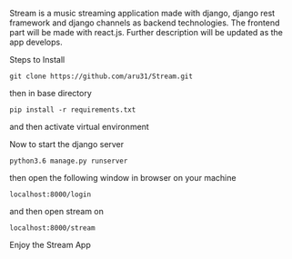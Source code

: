 Stream is a music streaming application made with django, django rest framework and django channels as backend technologies. The frontend part will be made with react.js. Further description will be updated as the app develops.

Steps to Install

```
git clone https://github.com/aru31/Stream.git
```

then in base directory

```
pip install -r requirements.txt
```

and then activate virtual environment

Now to start the django server

```
python3.6 manage.py runserver
```

then open the following window in browser on your machine

```
localhost:8000/login
```

and then open stream on

```
localhost:8000/stream
```

Enjoy the Stream App
